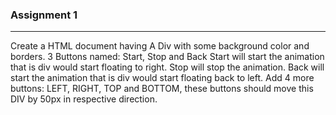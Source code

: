 ### Assignment 1
----------------

Create a HTML document having
A Div with some background color and borders.
3 Buttons named: Start, Stop and Back
Start will start the animation that is div would start floating to right.
Stop will stop the animation.
Back will start the animation that is div would start floating back to left. 
Add 4 more buttons: LEFT, RIGHT, TOP and BOTTOM, these buttons should move this DIV by 50px in respective direction.
